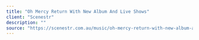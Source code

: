 ```yaml
---
title: "Oh Mercy Return With New Album And Live Shows"
client: "Scenestr"
description: ""
source: "https://scenestr.com.au/music/oh-mercy-return-with-new-album-and-live-shows"
---
```

